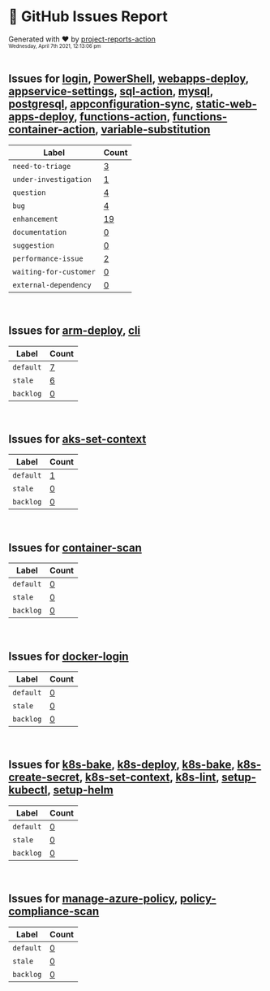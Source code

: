 # :crystal_ball: GitHub Issues Report  
  
Generated with :heart: by [project-reports-action](https://github.com/bryanmacfarlane/project-reports-action)  
<sub><sup>Wednesday, April 7th 2021, 12:13:06 pm</sup></sub>  
  &nbsp;  
## Issues for [login](https://github.com/azure/login), [PowerShell](https://github.com/azure/PowerShell), [webapps-deploy](https://github.com/azure/webapps-deploy), [appservice-settings](https://github.com/azure/appservice-settings), [sql-action](https://github.com/azure/sql-action), [mysql](https://github.com/Azure/mysql), [postgresql](https://github.com/Azure/postgresql), [appconfiguration-sync](https://github.com/azure/appconfiguration-sync), [static-web-apps-deploy](https://github.com/azure/static-web-apps-deploy), [functions-action](https://github.com/azure/functions-action), [functions-container-action](https://github.com/azure/functions-container-action), [variable-substitution](https://github.com/Microsoft/variable-substitution)
| Label                  | Count                                                |
| ---------------------- | ---------------------------------------------------- |
| `need-to-triage`       | [3](./issues-need-to-triage-1617777792.639.md)       |
| `under-investigation`  | [1](./issues-under-investigation-1617777792.639.md)  |
| `question`             | [4](./issues-question-1617777792.639.md)             |
| `bug`                  | [4](./issues-bug-1617777792.639.md)                  |
| `enhancement`          | [19](./issues-enhancement-1617777792.639.md)         |
| `documentation`        | [0](./issues-documentation-1617777792.639.md)        |
| `suggestion`           | [0](./issues-suggestion-1617777792.639.md)           |
| `performance-issue`    | [2](./issues-performance-issue-1617777792.639.md)    |
| `waiting-for-customer` | [0](./issues-waiting-for-customer-1617777792.639.md) |
| `external-dependency`  | [0](./issues-external-dependency-1617777792.639.md)  |
&nbsp;  
## Issues for [arm-deploy](https://github.com/Azure/arm-deploy), [cli](https://github.com/Azure/cli)
| Label     | Count                                   |
| --------- | --------------------------------------- |
| `default` | [7](./issues-default-1617777793.513.md) |
| `stale`   | [6](./issues-stale-1617777793.513.md)   |
| `backlog` | [0](./issues-backlog-1617777793.513.md) |
&nbsp;  
## Issues for [aks-set-context](https://github.com/Azure/aks-set-context)
| Label     | Count                                   |
| --------- | --------------------------------------- |
| `default` | [1](./issues-default-1617777793.908.md) |
| `stale`   | [0](./issues-stale-1617777793.908.md)   |
| `backlog` | [0](./issues-backlog-1617777793.908.md) |
&nbsp;  
## Issues for [container-scan](https://github.com/Azure/container-scan)
| Label     | Count                                   |
| --------- | --------------------------------------- |
| `default` | [0](./issues-default-1617777794.346.md) |
| `stale`   | [0](./issues-stale-1617777794.346.md)   |
| `backlog` | [0](./issues-backlog-1617777794.346.md) |
&nbsp;  
## Issues for [docker-login](https://github.com/Azure/docker-login)
| Label     | Count                                   |
| --------- | --------------------------------------- |
| `default` | [0](./issues-default-1617777794.726.md) |
| `stale`   | [0](./issues-stale-1617777794.726.md)   |
| `backlog` | [0](./issues-backlog-1617777794.726.md) |
&nbsp;  
## Issues for [k8s-bake](https://github.com/Azure/k8s-bake), [k8s-deploy](https://github.com/Azure/k8s-deploy), [k8s-bake](https://github.com/Azure/k8s-bake), [k8s-create-secret](https://github.com/Azure/k8s-create-secret), [k8s-set-context](https://github.com/Azure/k8s-set-context), [k8s-lint](https://github.com/Azure/k8s-lint), [setup-kubectl](https://github.com/Azure/setup-kubectl), [setup-helm](https://github.com/Azure/setup-helm)
| Label     | Count                                   |
| --------- | --------------------------------------- |
| `default` | [0](./issues-default-1617777797.725.md) |
| `stale`   | [0](./issues-stale-1617777797.725.md)   |
| `backlog` | [0](./issues-backlog-1617777797.725.md) |
&nbsp;  
## Issues for [manage-azure-policy](https://github.com/Azure/manage-azure-policy), [policy-compliance-scan](https://github.com/Azure/policy-compliance-scan)
| Label     | Count                                   |
| --------- | --------------------------------------- |
| `default` | [0](./issues-default-1617777798.605.md) |
| `stale`   | [0](./issues-stale-1617777798.605.md)   |
| `backlog` | [0](./issues-backlog-1617777798.605.md) |
